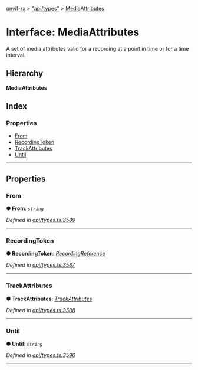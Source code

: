 [onvif-rx](../README.md) > ["api/types"](../modules/_api_types_.md) > [MediaAttributes](../interfaces/_api_types_.mediaattributes.md)

# Interface: MediaAttributes

A set of media attributes valid for a recording at a point in time or for a time interval.

## Hierarchy

**MediaAttributes**

## Index

### Properties

* [From](_api_types_.mediaattributes.md#from)
* [RecordingToken](_api_types_.mediaattributes.md#recordingtoken)
* [TrackAttributes](_api_types_.mediaattributes.md#trackattributes)
* [Until](_api_types_.mediaattributes.md#until)

---

## Properties

<a id="from"></a>

###  From

**● From**: *`string`*

*Defined in [api/types.ts:3589](https://github.com/patrickmichalina/onvif-rx/blob/1596479/src/api/types.ts#L3589)*

___
<a id="recordingtoken"></a>

###  RecordingToken

**● RecordingToken**: *[RecordingReference](../modules/_api_types_.md#recordingreference)*

*Defined in [api/types.ts:3587](https://github.com/patrickmichalina/onvif-rx/blob/1596479/src/api/types.ts#L3587)*

___
<a id="trackattributes"></a>

###  TrackAttributes

**● TrackAttributes**: *[TrackAttributes](_api_types_.trackattributes.md)*

*Defined in [api/types.ts:3588](https://github.com/patrickmichalina/onvif-rx/blob/1596479/src/api/types.ts#L3588)*

___
<a id="until"></a>

###  Until

**● Until**: *`string`*

*Defined in [api/types.ts:3590](https://github.com/patrickmichalina/onvif-rx/blob/1596479/src/api/types.ts#L3590)*

___

